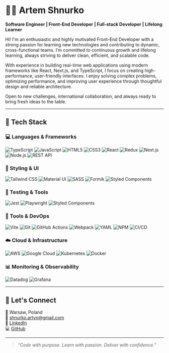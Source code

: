 # 👨‍💻 Artem Shnurko

**Software Engineer | Front-End Developer | Full-stack Developer | Lifelong Learner**

Hi! I'm an enthusiastic and highly motivated Front-End Developer with a strong passion for learning new technologies and contributing to dynamic, cross-functional teams. I’m committed to continuous growth and lifelong learning, always striving to deliver clean, efficient, and scalable code.

With experience in building real-time web applications using modern frameworks like React, Next.js, and TypeScript, I focus on creating high-performance, user-friendly interfaces. I enjoy solving complex problems, optimizing performance, and improving user experience through thoughtful design and reliable architecture.

Open to new challenges, international collaboration, and always ready to bring fresh ideas to the table.

---

## 🚀 Tech Stack

### 💻 Languages & Frameworks
![TypeScript](https://img.shields.io/badge/-TypeScript-3178C6?logo=typescript&logoColor=white)
![JavaScript](https://img.shields.io/badge/-JavaScript-F7DF1E?logo=javascript&logoColor=black)
![HTML5](https://img.shields.io/badge/-HTML5-E34F26?logo=html5&logoColor=white)
![CSS3](https://img.shields.io/badge/-CSS3-1572B6?logo=css3&logoColor=white)
![React](https://img.shields.io/badge/-React-61DAFB?logo=react&logoColor=black)
![Redux](https://img.shields.io/badge/-Redux-764ABC?logo=redux&logoColor=white)
![Next.js](https://img.shields.io/badge/-Next.js-000000?logo=next.js)
![Node.js](https://img.shields.io/badge/-Node.js-339933?logo=node.js&logoColor=white)
![REST API](https://img.shields.io/badge/-REST%20API-%23007AFF?logo=api&logoColor=white)

### 🎨 Styling & UI
![Tailwind CSS](https://img.shields.io/badge/-Tailwind%20CSS-38B2AC?logo=tailwind-css&logoColor=white)
![Material UI](https://img.shields.io/badge/-MUI-007FFF?logo=mui&logoColor=white)
![SASS](https://img.shields.io/badge/-SASS-CC6699?logo=sass&logoColor=white)
![Formik](https://img.shields.io/badge/-Formik-FF69B4?logo=formik&logoColor=white)
![Styled Components](https://img.shields.io/badge/-Styled--Components-DB7093?logo=styled-components&logoColor=white)

### 🧪 Testing & Tools
![Jest](https://img.shields.io/badge/-Jest-C21325?logo=jest&logoColor=white)
![Playwright](https://img.shields.io/badge/-Playwright-2EAD33?logo=playwright&logoColor=white)
![Styled Components](https://img.shields.io/badge/-Styled--Components-DB7093?logo=styled-components&logoColor=white)


### 🔧 Tools & DevOps
![Vite](https://img.shields.io/badge/-Vite-646CFF?logo=vite&logoColor=white)
![Git](https://img.shields.io/badge/-Git-F05032?logo=git&logoColor=white)
![GitHub Actions](https://img.shields.io/badge/-CI/CD-2088FF?logo=github-actions&logoColor=white)
![Webpack](https://img.shields.io/badge/-Webpack-8DD6F9?logo=webpack&logoColor=black)
![YAML](https://img.shields.io/badge/-YAML-000?logo=yaml&logoColor=white)
![NPM](https://img.shields.io/badge/-npm-CB3837?logo=npm&logoColor=white)
![CI/CD](https://img.shields.io/badge/-CI/CD-0A0A0A?logo=githubactions&logoColor=white)

### ☁️ Cloud & Infrastructure
![AWS](https://img.shields.io/badge/-AWS-232F3E?logo=amazon-aws&logoColor=white)
![Google Cloud](https://img.shields.io/badge/-Google%20Cloud-4285F4?logo=google-cloud&logoColor=white)
![Kubernetes](https://img.shields.io/badge/-Kubernetes-326CE5?logo=kubernetes&logoColor=white)
![Docker](https://img.shields.io/badge/-Docker-2496ED?logo=docker&logoColor=white)

### 📊 Monitoring & Observability
![Datadog](https://img.shields.io/badge/-Datadog-632CA6?logo=datadog&logoColor=white)
![Grafana](https://img.shields.io/badge/-Grafana-F46800?logo=grafana&logoColor=white)

---

## 🤝 Let's Connect

📍 Warsaw, Poland  
📧 [shnurko.artyn@gmail.com](mailto:shnurko.artyom@gmail.com)  
🔗 [LinkedIn](https://linkedin.com/in/artem-shnurko-b66771249)  
💻 [GitHub](https://github.com/DarkArtyom)

---

> _“Code with purpose. Learn with passion. Deliver with confidence.”_
